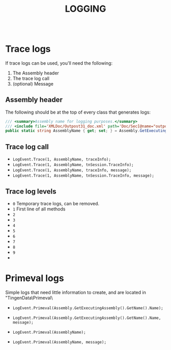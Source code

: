 <div align="center">
    <h1>
        LOGGING
    </h1>
</div>

<br>
<br>

# Trace logs

If trace logs can be used, you'll need the following:

1. The Assembly header
2. The trace log call
3. (optional) Message

## Assembly header

The following should be at the top of every class that generates logs:

```csharp
/// <summary>Assembly name for logging purposes.</summary>
/// <include file='XMLDoc/Outpost31_doc.xml' path='Doc/Sec[@name="outpost31"]/AssemblyName/*'/>
public static string AssemblyName { get; set; } = Assembly.GetExecutingAssembly().GetName().Name;
```

## Trace log call

- `LogEvent.Trace(1, AssemblyName, traceInfo);`
- `LogEvent.Trace(1, AssemblyName, tnSession.TraceInfo);`
- `LogEvent.Trace(1, AssemblyName, traceInfo, message);`
- `LogEvent.Trace(1, AssemblyName, tnSession.TraceInfo, message);`

## Trace log levels

- `0` Temporary trace logs, can be removed.
- `1` First line of all methods
- `2`
- `3`
- `4`
- `5`
- `6`
- `7`
- `8`
- `9`
- 
# Primeval logs

Simple logs that need little information to create, and are located in "TingenData\Primeval\

- `LogEvent.Primeval(Assembly.GetExecutingAssembly().GetName().Name);`
- `LogEvent.Primeval(Assembly.GetExecutingAssembly().GetName().Name, message);`

- `LogEvent.Primeval(AssemblyName);`
- `LogEvent.Primeval(AssemblyName, message);`
